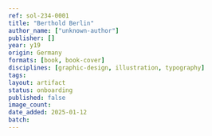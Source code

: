 ```yaml
---
ref: sol-234-0001
title: "Berthold Berlin"
author_name: ["unknown-author"]
publisher: []
year: y19
origin: Germany
formats: [book, book-cover]
disciplines: [graphic-design, illustration, typography]
tags:
layout: artifact
status: onboarding
published: false
image_count:
date_added: 2025-01-12
batch:
---
```

